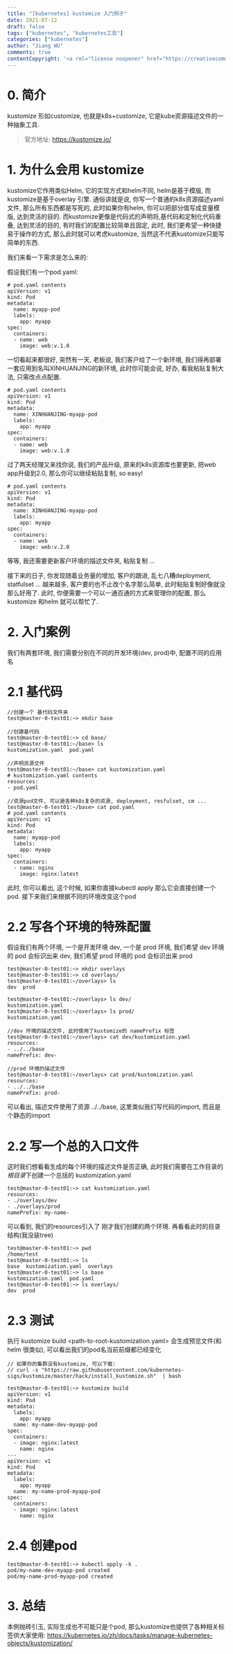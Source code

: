 ```yaml
---
title: "[kubernetes] kustomize 入门例子"
date: 2021-07-12
draft: false
tags: ["kubernetes", "kubernetes工具"]
categories: ["kubernetes"]
author: "Jiang WU"
comments: true
contentCopyright: '<a rel="license noopener" href="https://creativecommons.org/licenses/by-nc-sa/4.0/" target="_blank">Creative Commons Attribution-ShareAlike License</a>'
---
```


# 0. 简介

kustomize 形如customize, 也就是k8s+customize, 它是kube资源描述文件的一种抽象工具.

> 官方地址: https://kustomize.io/

# 1. 为什么会用 kustomize

kustomize它作用类似Helm, 它的实现方式和helm不同, helm是基于模版, 而kustomize是基于overlay 引擎. 通俗讲就是说, 你写一个普通的k8s资源描述yaml文件, 那么所有东西都是写死的, 此时如果你有helm, 你可以把部分值写成变量模版, 达到灵活的目的. 而kustomize更像是代码式的声明将,基代码和定制化代码重叠, 达到灵活的目的, 有时我们的配置比较简单且固定, 此时, 我们更希望一种快捷易于操作的方式, 那么此时就可以考虑kustomize, 当然这不代表kustomize只能写简单的东西.

我们来看一下需求是怎么来的:

假设我们有一个pod.yaml:
```
# pod.yaml contents
apiVersion: v1
kind: Pod
metadata:
  name: myapp-pod
  labels:
    app: myapp
spec:
  containers:
  - name: web
    image: web:v.1.0
```
一切看起来都很好, 突然有一天, 老板说, 我们客户给了一个新环境, 我们得再部署一套应用到名叫XINHUANJING的新环境, 此时你可能会说, 好办, 看我粘贴复制大法, 只需改点点配置.
```
# pod.yaml contents
apiVersion: v1
kind: Pod
metadata:
  name: XINHUANJING-myapp-pod
  labels:
    app: myapp
spec:
  containers:
  - name: web
    image: web:v.1.0
```
过了两天经理又来找你说, 我们的产品升级, 原来的k8s资源库也要更新, 把web app升级到2.0, 那么你可以继续粘贴复制, so easy!
```
# pod.yaml contents
apiVersion: v1
kind: Pod
metadata:
  name: XINHUANJING-myapp-pod
  labels:
    app: myapp
spec:
  containers:
  - name: web
    image: web:v.2.0
```
等等, 我还需要更新客户环境的描述文件夹, 粘贴复制 ... 

接下来的日子, 你发现随着业务量的增加, 客户的跟进, 乱七八糟deployment, statfulset ... 越来越多, 客户要的也不止改个名字那么简单, 此时粘贴复制好像就没那么好用了. 此时, 你便需要一个可以一通百通的方式来管理你的配置, 那么kustomize 和helm 就可以帮忙了.

# 2. 入门案例

我们有两套环境, 我们需要分别在不同的开发环境(dev, prod)中, 配置不同的应用名

# 2.1 基代码

```
//创建一个 基代码文件夹
test@master-0-test01:~> mkdir base

//创建基代码
test@master-0-test01:~> cd base/
test@master-0-test01:~/base> ls
kustomization.yaml  pod.yaml

//声明资源文件
test@master-0-test01:~/base> cat kustomization.yaml 
# kustomization.yaml contents
resources:
- pod.yaml

//资源pod文件, 可以是各种k8s复杂的资源, deployment, resfulset, cm ...
test@master-0-test01:~/base> cat pod.yaml 
# pod.yaml contents
apiVersion: v1
kind: Pod
metadata:
  name: myapp-pod
  labels:
    app: myapp
spec:
  containers:
  - name: nginx
    image: nginx:latest
```
此时, 你可以看出, 这个时候, 如果你直接kubectl apply 那么它会直接创建一个pod. 接下来我们来根据不同的环境改变这个pod

# 2.2 写各个环境的特殊配置

假设我们有两个环境, 一个是开发环境 dev, 一个是 prod 环境, 我们希望 dev 环境的 pod 会标识出来 dev, 我们希望 prod 环境的 pod 会标识出来 prod

```
test@master-0-test01:~> mkdir overlays
test@master-0-test01:~> cd overlays/
test@master-0-test01:~/overlays> ls
dev  prod

test@master-0-test01:~/overlays> ls dev/
kustomization.yaml
test@master-0-test01:~/overlays> ls prod/
kustomization.yaml

//dev 环境的描述文件, 此时使用了kustomize的 namePrefix 标签
test@master-0-test01:~/overlays> cat dev/kustomization.yaml 
resources:
- ../../base
namePrefix: dev-

//prod 环境的描述文件
test@master-0-test01:~/overlays> cat prod/kustomization.yaml 
resources:
- ../../base
namePrefix: prod-
```

可以看出, 描述文件使用了资源 ../../base, 这里类似我们写代码的import, 而且是个静态的import

# 2.2 写一个总的入口文件

这时我们想看看生成的每个环境的描述文件是否正确, 此时我们需要在工作目录的*根目录*下创建一个总括的 kustomization.yaml 

```
test@master-0-test01:~> cat kustomization.yaml 
resources:
- ./overlays/dev
- ./overlays/prod
namePrefix: my-name-
```
可以看到, 我们的resources引入了 刚才我们创建的两个环境. 再看看此时的目录结构(我没装tree)

```
test@master-0-test01:~> pwd
/home/test
test@master-0-test01:~> ls
base  kustomization.yaml  overlays
test@master-0-test01:~> ls base
kustomization.yaml  pod.yaml
test@master-0-test01:~> ls overlays/
dev  prod
```

# 2.3 测试
执行 kustomize build <path-to-root-kustomization.yaml> 会生成预览文件(和helm 很类似), 可以看出我们的pod名当前前缀都已经变化
```
// 如果你的集群没有kustomize, 可以下载: 
// curl -s "https://raw.githubusercontent.com/kubernetes-sigs/kustomize/master/hack/install_kustomize.sh"  | bash

test@master-0-test01:~> kustomize build
apiVersion: v1
kind: Pod
metadata:
  labels:
    app: myapp
  name: my-name-dev-myapp-pod
spec:
  containers:
  - image: nginx:latest
    name: nginx
---
apiVersion: v1
kind: Pod
metadata:
  labels:
    app: myapp
  name: my-name-prod-myapp-pod
spec:
  containers:
  - image: nginx:latest
    name: nginx
```

# 2.4 创建pod

```
test@master-0-test01:~> kubectl apply -k .
pod/my-name-dev-myapp-pod created
pod/my-name-prod-myapp-pod created
```
# 3. 总结
本例抛砖引玉, 实际生成也不可能只是个pod, 那么kustomize也提供了各种相关标签供大家使用: https://kubernetes.io/zh/docs/tasks/manage-kubernetes-objects/kustomization/